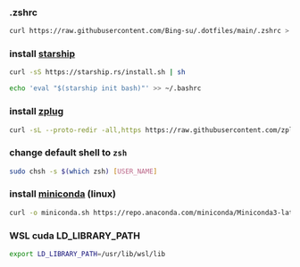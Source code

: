 ### .zshrc

```sh
curl https://raw.githubusercontent.com/Bing-su/.dotfiles/main/.zshrc > ~/.zshrc
```

### install [starship](https://starship.rs/)

```sh
curl -sS https://starship.rs/install.sh | sh
```

```sh
echo 'eval "$(starship init bash)"' >> ~/.bashrc
```


### install [zplug](https://github.com/zplug/zplug)

```sh
curl -sL --proto-redir -all,https https://raw.githubusercontent.com/zplug/installer/master/installer.zsh | zsh
```

### change default shell to `zsh`

```sh
sudo chsh -s $(which zsh) [USER_NAME]
```

### install [miniconda](https://docs.conda.io/en/latest/miniconda.html) (linux)

```sh
curl -o miniconda.sh https://repo.anaconda.com/miniconda/Miniconda3-latest-Linux-x86_64.sh
```

### WSL cuda LD_LIBRARY_PATH

```sh
export LD_LIBRARY_PATH=/usr/lib/wsl/lib
```
